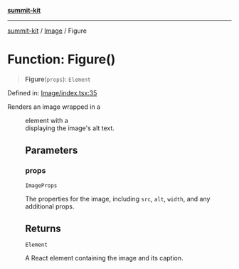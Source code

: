 [**summit-kit**](../../README.md)

***

[summit-kit](../../modules.md) / [Image](../README.md) / Figure

# Function: Figure()

> **Figure**(`props`): `Element`

Defined in: [Image/index.tsx:35](https://github.com/andrewgremlich/summit-kit/blob/688325b7dc32bbcf7e690c6f2d349baccd8a5e42/src/react/Image/index.tsx#L35)

Renders an image wrapped in a <figure> element with a <figcaption> displaying the image's alt text.

## Parameters

### props

`ImageProps`

The properties for the image, including `src`, `alt`, `width`, and any additional props.

## Returns

`Element`

A React element containing the image and its caption.
